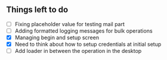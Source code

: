 ## Things left to do

- [ ] Fixing placeholder value for testing mail part
- [ ] Adding formatted logging messages for bulk operations
- [X] Managing begin and setup screen
- [X] Need to think about how to setup credentials at initial setup
- [ ] Add loader in between the operation in the desktop
